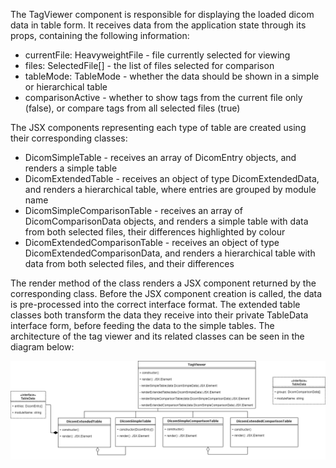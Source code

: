 The TagViewer component is responsible for displaying the loaded dicom data in table form. It receives data from the application state through its props, containing the following information:
- currentFile: HeavyweightFile  -  file currently selected for viewing
- files: SelectedFile[]  -  the list of files selected for comparison
- tableMode: TableMode  -  whether the data should be shown in a simple or hierarchical table
- comparisonActive  -  whether to show tags from the current file only (false), or compare tags from all selected files (true)

The JSX components representing each type of table are created using their corresponding classes: 
- DicomSimpleTable - receives an array of DicomEntry objects, and renders a simple table
- DicomExtendedTable - receives an object of type DicomExtendedData, and renders a hierarchical table, where entries are grouped by module name
- DicomSimpleComparisonTable - receives an array of DicomComparisonData objects, and renders a simple table with data from both selected files, their differences highlighted by colour
- DicomExtendedComparisonTable - receives an object of type DicomExtendedComparisonData, and renders a hierarchical table with data from both selected files, and their differences

The render method of the class renders a JSX component returned by the corresponding class. Before the JSX component creation is called, the data is pre-processed into the correct interface format. The extended table classes both transform the data they receive into their private TableData interface form, before feeding the data to the simple tables. The architecture of the tag viewer and its related classes can be seen in the diagram below:

![TagViewerClassDiagram.png](../../../.attachments/TagViewerClassDiagram-6b77b0c3-8d15-438b-973b-1ccef6e03b8e.png)
